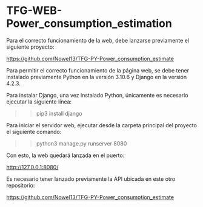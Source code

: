 # TFG-WEB-Power_consumption_estimation


Para el correcto funcionamiento de la web, debe lanzarse previamente el siguiente proyecto: 

https://github.com/Nowel13/TFG-PY-Power_consumption_estimate

Para permitir el correcto funcionamiento de la página web, se debe tener instalado previamente Python en la versión 3.10.6 y Django en la versión 4.2.3.

Para instalar Django, una vez instalado Python, únicamente es necesario ejecutar la siguiente línea:

>> pip3 install django

Para iniciar el servidor web, ejecutar desde la carpeta principal del proyecto el siguiente comando:

>> python3 manage.py runserver 8080

Con esto, la web quedará lanzada en el puerto:

http://127.0.0.1:8080/

Es necesario tener lanzado previamente la API ubicada en este otro repositorio:

https://github.com/Nowel13/TFG-PY-Power_consumption_estimate
